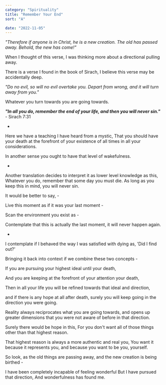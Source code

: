 ```yaml
---
category: "Spirituality" 
title: "Remember Your End"
sort: "A" 

date: "2022-11-05"
---
```


*"Therefore if anyone is in Christ, he is a new creation. The old has passed away. Behold, the new has come!"*   


When I thought of this verse, I was thinking more about a directional pulling away.

There is a verse I found in the book of Sirach, I believe this verse may be accidentally deep.

*"Do no evil, so will no evil overtake you. Depart from wrong, and it will turn away from you."*

Whatever you turn towards you are going towards. 

__*"In all you do, remember the end of your life, and then you will never sin."*__ - Sirach 7:31

-

Here we have a teaching I have heard from a mystic, 
That you should have your death at the forefront of your existence of all times in all your considerations.

In another sense you ought to have that level of wakefulness.

-

Another translation decides to interpret it as lower level knowledge as this, Whatever you do, remember that some day you must die. As long as you keep this in mind, you will never sin.

It would be better to say, -

Live this moment as if it was your last moment - 

Scan the environment you exist as -

Contemplate that this is actually the last moment, it will never happen again.

-

I contemplate if I behaved the way I was satisfied with dying as, 
'Did I find out?'

Bringing it back into context if we combine these two concepts - 

If you are pursuing your highest ideal until your death, 

And you are keeping at the forefront of your attention your death,

Then in all your life you will be refined towards that ideal and direction, 

and if there is any hope at all after death, surely you will keep going in the direction you were going.

Reality always reciprocates what you are going towards, and opens up greater dimensions that you were not aware of before in that direction. 

Surely there would be hope in this, 
For you don't want all of those things other than that highest reason. 

That highest reason is always a more authentic and real you, 
You want it because it represents you, and because you want to be you, yourself.

So look, as the old things are passing away, and the new creation is being birthed - 

I have been completely incapable of feeling wonderful 
But I have pursued that direction,
And wonderfulness has found me.